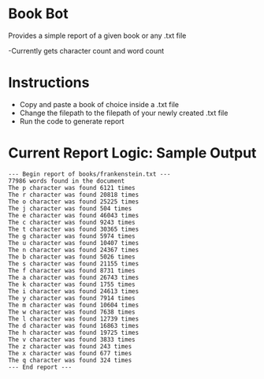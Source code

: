 # Book Bot
Provides a simple report of a given book or any .txt file

-Currently gets character count and word count 

 
# Instructions

- Copy and paste a book of choice inside a .txt file
- Change the filepath to the filepath of your newly created .txt file
- Run the code to generate report

# Current Report Logic: Sample Output
```
--- Begin report of books/frankenstein.txt ---
77986 words found in the document
The p character was found 6121 times
The r character was found 20818 times
The o character was found 25225 times
The j character was found 504 times
The e character was found 46043 times
The c character was found 9243 times
The t character was found 30365 times
The g character was found 5974 times
The u character was found 10407 times
The n character was found 24367 times
The b character was found 5026 times
The s character was found 21155 times
The f character was found 8731 times
The a character was found 26743 times
The k character was found 1755 times
The i character was found 24613 times
The y character was found 7914 times
The m character was found 10604 times
The w character was found 7638 times
The l character was found 12739 times
The d character was found 16863 times
The h character was found 19725 times
The v character was found 3833 times
The z character was found 243 times
The x character was found 677 times
The q character was found 324 times
--- End report ---
```
